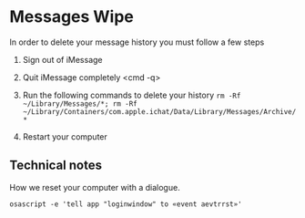 # Messages Wipe

In order to delete your message history you must follow a few steps

1. Sign out of iMessage

2. Quit iMessage completely <cmd -q>

3. Run the following commands to delete your history 
	`rm -Rf ~/Library/Messages/*; rm -Rf ~/Library/Containers/com.apple.ichat/Data/Library/Messages/Archive/*`

4. Restart your computer

## Technical notes

How we reset your computer with a dialogue.

`osascript -e 'tell app "loginwindow" to «event aevtrrst»'`

